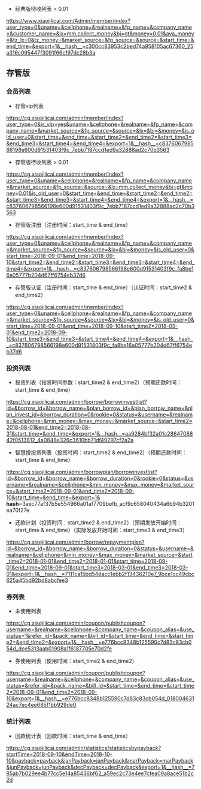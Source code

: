 - 经典版待收列表 > 0.01

https://www.xiaojilicai.com/Admin/member/index?user_type=0&uname=&cellphone=&realname=&fp_name=&company_name=&customer_name=&lx=mm.collect_money&bj=gt&money=0.01&ava_money=&tz_lx=0&tz_money=&market_source=&fp_source=&source=&start_time=&end_time=&export=1&__hash__=c300cc83953c2bed74a958105ac67360_25a316c095447f3091f66c197dc28b3a

## 存管版

### 会员列表
- 存管vip列表

https://cg.xiaojilicai.com/admin/member/index?user_type=0&is_vip=yes&uname=&cellphone=&realname=&fp_name=&company_name=&market_source=&fp_source=&source=&lx=&bj=&money=&is_old_user=0&start_time=&end_time=&start_time2=&end_time2=&start_time3=&end_time3=&start_time4=&end_time4=&export=1&__hash__=c837606798566198e600d91531403f9c_7ebb7187ccd1ed9a32888ad2c70b3563

- 存管版待收列表 > 0.01

https://cg.xiaojilicai.com/admin/member/index?user_type=0&uname=&cellphone=&realname=&fp_name=&company_name=&market_source=&fp_source=&source=&lx=mm.collect_money&bj=gt&money=0.01&is_old_user=0&start_time=&end_time=&start_time2=&end_time2=&start_time3=&end_time3=&start_time4=&end_time4=&export=1&__hash__=c837606798566198e600d91531403f9c_7ebb7187ccd1ed9a32888ad2c70b3563

- 存管版注册（注册时间：start_time & end_time）

https://cg.xiaojilicai.com/admin/member/index?user_type=0&uname=&cellphone=&realname=&fp_name=&company_name=&market_source=&fp_source=&source=&lx=&bj=&money=&is_old_user=0&start_time=2018-09-01&end_time=2018-09-10&start_time2=&end_time2=&start_time3=&end_time3=&start_time4=&end_time4=&export=1&__hash__=c837606798566198e600d91531403f9c_fa8be16a05777b204d67ff6754eb37d6

- 存管版认证（注册时间：start_time & end_time）（认证时间：start_time2 & end_time2）

https://cg.xiaojilicai.com/admin/member/index?user_type=0&uname=&cellphone=&realname=&fp_name=&company_name=&market_source=&fp_source=&source=&lx=&bj=&money=&is_old_user=0&start_time=2018-09-01&end_time=2018-09-10&start_time2=2018-09-01&end_time2=2018-09-10&start_time3=&end_time3=&start_time4=&end_time4=&export=1&__hash__=c837606798566198e600d91531403f9c_fa8be16a05777b204d67ff6754eb37d6


### 投资列表
- 投资列表（投资时间参数：start_time2 & end_time2）（预期还款时间：start_time & end_time）

https://cg.xiaojilicai.com/admin/borrow/borrowinvestlist?id=&borrow_id=&borrow_name=&plan_borrow_id=&plan_borrow_name=&plan_invest_id=&borrow_duration=0&rookie=0&status=&username=&realname=&cellphone=&min_money=&max_money=&market_source=&start_time2=2018-08-01&end_time2=2018-08-31&start_time=&end_time=&export=1&__hash__=aa9284bf32a01c2864708842f0513812_4a0848e326c3610bb71df49297cf2a2a


- 智慧投投资列表（投资时间：start_time2 & end_time2）（预期还款时间：start_time & end_time）

https://cg.xiaojilicai.com/admin/borrowplan/borrowinvestlist?id=&borrow_id=&borrow_name=&borrow_duration=0&rookie=0&status=&username=&realname=&cellphone=&min_money=&max_money=&market_source=&start_time2=2018-09-01&end_time2=2018-09-10&start_time=&end_time=&export=1& __hash__=3aec77af37b5e554966a01af7709befb_acf9c658040434a6b94b3201ea70f27e

- 还款计划（投资时间：start_time2 & end_time2）（预期发放开始时间：start_time & end_time）（实际发放开始时间：start_time3 & end_time3）

https://cg.xiaojilicai.com/admin/borrow/repaymentplan?id=&borrow_id=&borrow_name=&borrow_duration=0&status=&username=&realname=&cellphone=&min_money=&max_money=&market_source=&start_time2=2018-01-01&end_time2=2018-01-01&start_time=2018-09-01&end_time=2018-09-01&start_time3=2018-03-01&end_time3=2018-03-01&export=1&__hash__=7111ca15bd54dacc1ebb2f13436210e7_9bce1cc49cbc625a45bd92bd8abcfee3

### 券列表
- 未使用列表

https://cg.xiaojilicai.com/admin/coupon/publishcoupon?username=&realname=&cellphone=&company_name=&coupon_alias=&use_status=1&refer_id=&pack_name=&bill_id=&start_time=&end_time=&start_time2=&end_time2=&export=1&__hash__=e776bcc8348b125590c7d83c83cb054d_dce5313aab01908a1f6187705e70d2fe

- 券使用列表（使用时间：start_time2 & end_time2）

https://cg.xiaojilicai.com/admin/coupon/publishcoupon?username=&realname=&cellphone=&company_name=&coupon_alias=&use_status=&refer_id=&pack_name=&bill_id=&start_time=&end_time=&start_time2=2018-09-01&end_time2=2018-09-10&export=1&__hash__=e776bcc8348b125590c7d83c83cb054d_01800463124ac7ec4ee685f1bb929de0

### 统计列表
- 回款统计表（回款时间：start_time & end_time）

https://cg.xiaojilicai.com/admin/statistics/statisticsbypayback?startTime=2018-09-10&endTime=2018-10-10&payback=payback&janPayback=janPayback&marPayback=marPayback&junPayback=junPayback&decPayback=decPayback&export=1&__hash__=785ab7b029ee4b77cc5e14a85436bf62_a59ec2c73e4ee7cfea09a8ace51b2c2d